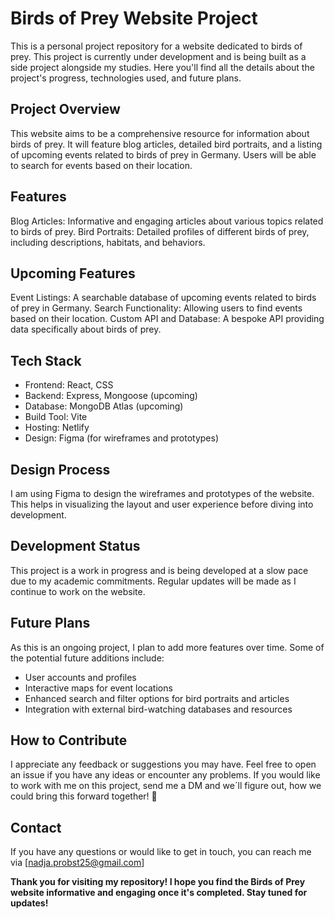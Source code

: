 # Birds of Prey Website Project

This is a personal project repository for a website dedicated to birds of prey. 
This project is currently under development and is being built as a side project alongside my studies. 
Here you'll find all the details about the project's progress, technologies used, and future plans.

## Project Overview
This website aims to be a comprehensive resource for information about birds of prey. It will feature blog articles, detailed bird portraits, and a listing of upcoming events related to birds of prey in Germany. Users will be able to search for events based on their location.

## Features

Blog Articles: Informative and engaging articles about various topics related to birds of prey.
Bird Portraits: Detailed profiles of different birds of prey, including descriptions, habitats, and behaviors.

## Upcoming Features
Event Listings: A searchable database of upcoming events related to birds of prey in Germany.
Search Functionality: Allowing users to find events based on their location.
Custom API and Database: A bespoke API providing data specifically about birds of prey.


## Tech Stack
* Frontend: React, CSS
* Backend: Express, Mongoose (upcoming)
* Database: MongoDB Atlas (upcoming)
* Build Tool: Vite
* Hosting: Netlify
* Design: Figma (for wireframes and prototypes)

## Design Process
I am using Figma to design the wireframes and prototypes of the website. This helps in visualizing the layout and user experience before diving into development.

## Development Status
This project is a work in progress and is being developed at a slow pace due to my academic commitments. Regular updates will be made as I continue to work on the website.

## Future Plans
As this is an ongoing project, I plan to add more features over time. Some of the potential future additions include:

* User accounts and profiles
* Interactive maps for event locations
* Enhanced search and filter options for bird portraits and articles
* Integration with external bird-watching databases and resources

## How to Contribute
I appreciate any feedback or suggestions you may have. Feel free to open an issue if you have any ideas or encounter any problems. If you would like to work with me on this project, send me a DM and we´ll figure out, how we could bring this forward together! 💪

## Contact
If you have any questions or would like to get in touch, you can reach me via [nadja.probst25@gmail.com]


**Thank you for visiting my repository! I hope you find the Birds of Prey website informative and engaging once it's completed. Stay tuned for updates!**






